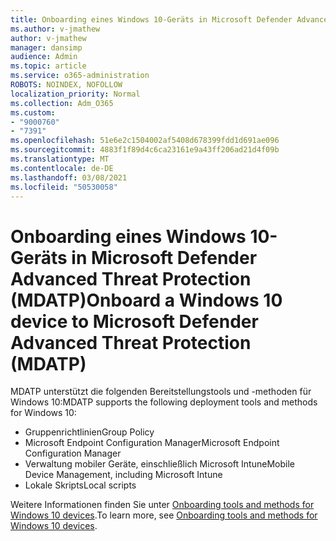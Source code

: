 ```yaml
---
title: Onboarding eines Windows 10-Geräts in Microsoft Defender Advanced Threat Protection (MDATP)
ms.author: v-jmathew
author: v-jmathew
manager: dansimp
audience: Admin
ms.topic: article
ms.service: o365-administration
ROBOTS: NOINDEX, NOFOLLOW
localization_priority: Normal
ms.collection: Adm_O365
ms.custom:
- "9000760"
- "7391"
ms.openlocfilehash: 51e6e2c1504002af5408d678399fdd1d691ae096
ms.sourcegitcommit: 4883f1f89d4c6ca23161e9a43ff206ad21d4f09b
ms.translationtype: MT
ms.contentlocale: de-DE
ms.lasthandoff: 03/08/2021
ms.locfileid: "50530058"
---
```

# <a name="onboard-a-windows-10-device-to-microsoft-defender-advanced-threat-protection-mdatp"></a><span data-ttu-id="abcdd-102">Onboarding eines Windows 10-Geräts in Microsoft Defender Advanced Threat Protection (MDATP)</span><span class="sxs-lookup"><span data-stu-id="abcdd-102">Onboard a Windows 10 device to Microsoft Defender Advanced Threat Protection (MDATP)</span></span>

<span data-ttu-id="abcdd-103">MDATP unterstützt die folgenden Bereitstellungstools und -methoden für Windows 10:</span><span class="sxs-lookup"><span data-stu-id="abcdd-103">MDATP supports the following deployment tools and methods for Windows 10:</span></span>

- <span data-ttu-id="abcdd-104">Gruppenrichtlinien</span><span class="sxs-lookup"><span data-stu-id="abcdd-104">Group Policy</span></span>
- <span data-ttu-id="abcdd-105">Microsoft Endpoint Configuration Manager</span><span class="sxs-lookup"><span data-stu-id="abcdd-105">Microsoft Endpoint Configuration Manager</span></span>
- <span data-ttu-id="abcdd-106">Verwaltung mobiler Geräte, einschließlich Microsoft Intune</span><span class="sxs-lookup"><span data-stu-id="abcdd-106">Mobile Device Management, including Microsoft Intune</span></span>
- <span data-ttu-id="abcdd-107">Lokale Skripts</span><span class="sxs-lookup"><span data-stu-id="abcdd-107">Local scripts</span></span>

<span data-ttu-id="abcdd-108">Weitere Informationen finden Sie unter [Onboarding tools and methods for Windows 10 devices](https://go.microsoft.com/fwlink/?linkid=2143460).</span><span class="sxs-lookup"><span data-stu-id="abcdd-108">To learn more, see [Onboarding tools and methods for Windows 10 devices](https://go.microsoft.com/fwlink/?linkid=2143460).</span></span>
